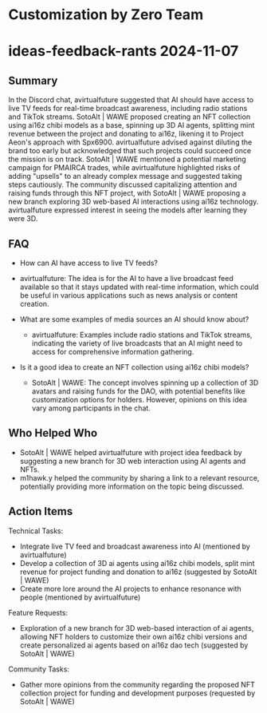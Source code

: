 # Customization by Zero Team

# ideas-feedback-rants 2024-11-07

## Summary
 In the Discord chat, avirtualfuture suggested that AI should have access to live TV feeds for real-time broadcast awareness, including radio stations and TikTok streams. SotoAlt | WAWE proposed creating an NFT collection using ai16z chibi models as a base, spinning up 3D AI agents, splitting mint revenue between the project and donating to ai16z, likening it to Project Aeon's approach with Spx6900. avirtualfuture advised against diluting the brand too early but acknowledged that such projects could succeed once the mission is on track. SotoAlt | WAWE mentioned a potential marketing campaign for PMAIRCA trades, while avirtualfuture highlighted risks of adding "upsells" to an already complex message and suggested taking steps cautiously. The community discussed capitalizing attention and raising funds through this NFT project, with SotoAlt | WAWE proposing a new branch exploring 3D web-based AI interactions using ai16z technology. avirtualfuture expressed interest in seeing the models after learning they were 3D.

## FAQ
 - How can AI have access to live TV feeds?
  - avirtualfuture: The idea is for the AI to have a live broadcast feed available so that it stays updated with real-time information, which could be useful in various applications such as news analysis or content creation.

- What are some examples of media sources an AI should know about?
  - avirtualfuture: Examples include radio stations and TikTok streams, indicating the variety of live broadcasts that an AI might need to access for comprehensive information gathering.

- Is it a good idea to create an NFT collection using ai16z chibi models?
  - SotoAlt | WAWE: The concept involves spinning up a collection of 3D avatars and raising funds for the DAO, with potential benefits like customization options for holders. However, opinions on this idea vary among participants in the chat.

## Who Helped Who
 - SotoAlt | WAWE helped avirtualfuture with project idea feedback by suggesting a new branch for 3D web interaction using AI agents and NFTs.
- m1hawk.y helped the community by sharing a link to a relevant resource, potentially providing more information on the topic being discussed.

## Action Items
 Technical Tasks:
  - Integrate live TV feed and broadcast awareness into AI (mentioned by avirtualfuture)
  - Develop a collection of 3D ai agents using ai16z chibi models, split mint revenue for project funding and donation to ai16z (suggested by SotoAlt | WAWE)
  - Create more lore around the AI projects to enhance resonance with people (mentioned by avirtualfuture)

Feature Requests:
  - Exploration of a new branch for 3D web-based interaction of ai agents, allowing NFT holders to customize their own ai16z chibi versions and create personalized ai agents based on ai16z dao tech (suggested by SotoAlt | WAWE)

Community Tasks:
  - Gather more opinions from the community regarding the proposed NFT collection project for funding and development purposes (requested by SotoAlt | WAWE)

